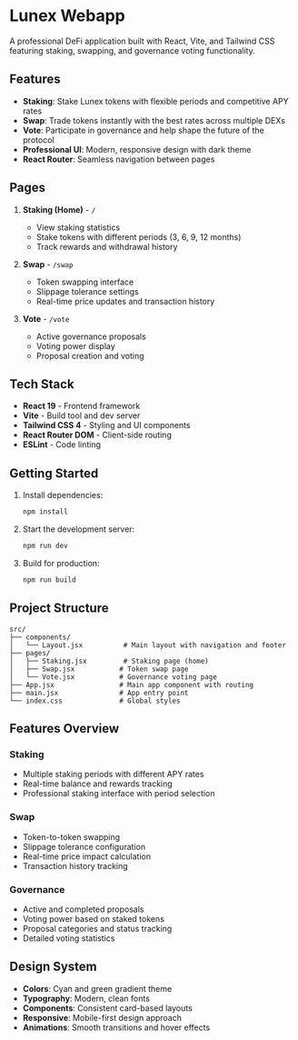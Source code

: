 # Lunex Webapp

A professional DeFi application built with React, Vite, and Tailwind CSS featuring staking, swapping, and governance voting functionality.

## Features

- **Staking**: Stake Lunex tokens with flexible periods and competitive APY rates
- **Swap**: Trade tokens instantly with the best rates across multiple DEXs
- **Vote**: Participate in governance and help shape the future of the protocol
- **Professional UI**: Modern, responsive design with dark theme
- **React Router**: Seamless navigation between pages

## Pages

1. **Staking (Home)** - `/`
   - View staking statistics
   - Stake tokens with different periods (3, 6, 9, 12 months)
   - Track rewards and withdrawal history

2. **Swap** - `/swap`
   - Token swapping interface
   - Slippage tolerance settings
   - Real-time price updates and transaction history

3. **Vote** - `/vote`
   - Active governance proposals
   - Voting power display
   - Proposal creation and voting

## Tech Stack

- **React 19** - Frontend framework
- **Vite** - Build tool and dev server
- **Tailwind CSS 4** - Styling and UI components
- **React Router DOM** - Client-side routing
- **ESLint** - Code linting

## Getting Started

1. Install dependencies:
   ```bash
   npm install
   ```

2. Start the development server:
   ```bash
   npm run dev
   ```

3. Build for production:
   ```bash
   npm run build
   ```

## Project Structure

```
src/
├── components/
│   └── Layout.jsx          # Main layout with navigation and footer
├── pages/
│   ├── Staking.jsx         # Staking page (home)
│   ├── Swap.jsx           # Token swap page
│   └── Vote.jsx           # Governance voting page
├── App.jsx                # Main app component with routing
├── main.jsx               # App entry point
└── index.css              # Global styles
```

## Features Overview

### Staking
- Multiple staking periods with different APY rates
- Real-time balance and rewards tracking
- Professional staking interface with period selection

### Swap
- Token-to-token swapping
- Slippage tolerance configuration
- Real-time price impact calculation
- Transaction history tracking

### Governance
- Active and completed proposals
- Voting power based on staked tokens
- Proposal categories and status tracking
- Detailed voting statistics

## Design System

- **Colors**: Cyan and green gradient theme
- **Typography**: Modern, clean fonts
- **Components**: Consistent card-based layouts
- **Responsive**: Mobile-first design approach
- **Animations**: Smooth transitions and hover effects